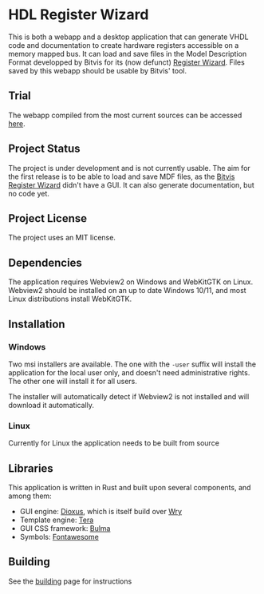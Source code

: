 # HDL Register Wizard

This is both a webapp and a desktop application that can generate VHDL code and documentation to create hardware registers accessible on a memory mapped bus. It can load and save files in the Model Description Format developped by Bitvis for its (now defunct) [Register Wizard](https://bitvis.no/dev-tools/register-wizard/). Files saved by this webapp should be usable by Bitvis' tool.

## Trial

The webapp compiled from the most current sources can be accessed [here](https://daixiwen.github.io/hdl-register-wizard/).

## Project Status

The project is under development and is not currently usable. The aim for the first release is to be able to load and save MDF files, as the [Bitvis Register Wizard](https://bitvis.no/dev-tools/register-wizard/) didn't have a GUI. It can also generate documentation, but no code yet.

## Project License

The project uses an MIT license.

## Dependencies

The application requires Webview2 on Windows and WebKitGTK on Linux. Webview2 should be installed on an up to date Windows 10/11, and most Linux distributions install WebKitGTK.

## Installation

### Windows

Two msi installers are available. The one with the `-user` suffix will install the application for the local user only, and doesn't need administrative rights. The other one will install it for all users.

The installer will automatically detect if Webview2 is not installed and will download it automatically.

### Linux

Currently for Linux the application needs to be built from source

## Libraries

This application is written in Rust and built upon several components, and among them:
- GUI engine: [Dioxus](https://dioxuslabs.com/), which is itself build over [Wry](https://github.com/tauri-apps/wry)
- Template engine: [Tera](https://keats.github.io/tera/)
- GUI CSS framework: [Bulma](https://bulma.io/)
- Symbols: [Fontawesome](https://fontawesome.com/)

## Building

See the [building](BUILDING.md) page for instructions
